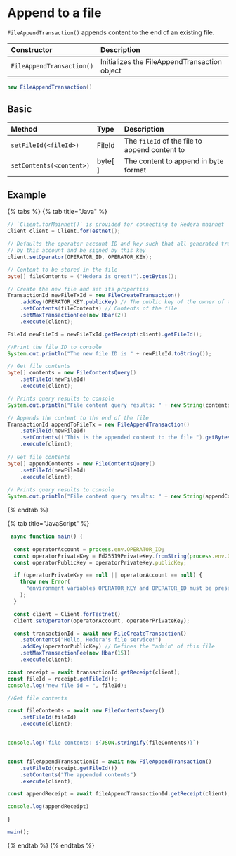 # Append to a file

`FileAppendTransaction()` appends content to the end of an existing file.

| Constructor | Description |
| :--- | :--- |
| `FileAppendTransaction()` | Initializes the FileAppendTransaction object |

```java
new FileAppendTransaction()
```

## Basic

| Method | Type | Description |
| :--- | :--- | :--- |
| `setFileId(<fileId>)` | FileId | The `fileId` of the file to append content to |
| `setContents(<content>)` | byte\[ \] | The content to append in byte format |

## Example

{% tabs %}
{% tab title="Java" %}
```java
// `Client.forMainnet()` is provided for connecting to Hedera mainnet
Client client = Client.forTestnet();

// Defaults the operator account ID and key such that all generated transactions will be paid for
// by this account and be signed by this key
client.setOperator(OPERATOR_ID, OPERATOR_KEY);

// Content to be stored in the file
byte[] fileContents = ("Hedera is great!").getBytes();

// Create the new file and set its properties
TransactionId newFileTxId = new FileCreateTransaction()
    .addKey(OPERATOR_KEY.publicKey) // The public key of the owner of the file
    .setContents(fileContents) // Contents of the file
    .setMaxTransactionFee(new Hbar(2))
    .execute(client);

FileId newFileId = newFileTxId.getReceipt(client).getFileId();

//Print the file ID to console
System.out.println("The new file ID is " + newFileId.toString());

// Get file contents
byte[] contents = new FileContentsQuery()
    .setFileId(newFileId)
    .execute(client);

// Prints query results to console
System.out.println("File content query results: " + new String(contents));

// Appends the content to the end of the file
TransactionId appendToFileTx = new FileAppendTransaction()
    .setFileId(newFileId)
    .setContents(("This is the appended content to the file ").getBytes())
    .execute(client);
    
// Get file contents
byte[] appendContents = new FileContentsQuery()
    .setFileId(newFileId)
    .execute(client);
    
// Prints query results to console
System.out.println("File content query results: " + new String(appendContents));
```
{% endtab %}

{% tab title="JavaScript" %}
```javascript
 async function main() {
  
  const operatorAccount = process.env.OPERATOR_ID;
  const operatorPrivateKey = Ed25519PrivateKey.fromString(process.env.OPERATOR_KEY);
  const operatorPublicKey = operatorPrivateKey.publicKey;

  if (operatorPrivateKey == null || operatorAccount == null) {
    throw new Error(
      "environment variables OPERATOR_KEY and OPERATOR_ID must be present"
    );
  }

  const client = Client.forTestnet()
  client.setOperator(operatorAccount, operatorPrivateKey);

  const transactionId = await new FileCreateTransaction()
    .setContents("Hello, Hedera's file service!")
    .addKey(operatorPublicKey) // Defines the "admin" of this file
    .setMaxTransactionFee(new Hbar(15))
    .execute(client);

const receipt = await transactionId.getReceipt(client); 
const fileId = receipt.getFileId(); 
console.log("new file id = ", fileId);

//Get file contents

const fileContents = await new FileContentsQuery()
    .setFileId(fileId)
    .execute(client);


console.log(`file contents: ${JSON.stringify(fileContents)}`)


const fileAppendTransactionId = await new FileAppendTransaction()
    .setFileId(receipt.getFileId())
    .setContents("The appended contents")
    .execute(client);

const appendReceipt = await fileAppendTransactionId.getReceipt(client);

console.log(appendReceipt)

}

main();
```
{% endtab %}
{% endtabs %}

